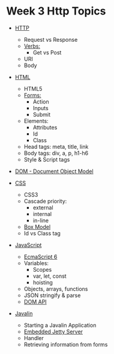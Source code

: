 # Week 3 Http Topics

- [HTTP](https://tools.ietf.org/html/rfc7231)
  - Request vs Response
  - [Verbs:](https://tools.ietf.org/html/rfc7231#section-4)
    - Get vs Post
  - URI
  - Body

- [HTML](https://www.w3schools.com/html/)
  - HTML5
  - [Forms:](https://www.w3schools.com/html/html_forms.asp)
    - Action
    - Inputs
    - Submit
  - Elements:
    - Attributes
    - Id
    - Class
  - Head tags: meta, title, link
  - Body tags: div, a, p, h1-h6
  - Style & Script tags
- [DOM - Document Object Model](https://www.w3schools.com/whatis/whatis_htmldom.asp)

- [CSS](https://www.w3schools.com/css/)
  - CSS3
  - Cascade priority:
    - external
    - internal
    - in-line
  - [Box Model](https://developer.mozilla.org/en-US/docs/Web/CSS/CSS_Box_Model/Introduction_to_the_CSS_box_model)
  - Id vs Class tag

- [JavaScript](https://www.w3schools.com/js/)
  - [EcmaScript 6](https://www.ecma-international.org/ecma-262/6.0/)
  - Variables:
    - Scopes
    - var, let, const
    - hoisting
  - Objects, arrays, functions
  - JSON stringify & parse
  - [DOM API](https://www.w3schools.com/js/js_htmldom.as)
  
- [Javalin](https://javalin.io/documentation)
  - Starting a Javalin Application 
  - [Embedded Jetty Server](https://www.eclipse.org/jetty/documentation/jetty-9/index.html)
  - Handler
  - Retrieving information from forms
  